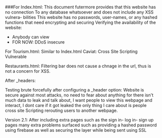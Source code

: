 ###For Index.html:
This document futermore provides that this website has no connection
To any database whatsoever and does not include any XSS vulnera-
bilities
This website has no passwords, user-names, or any hashed functions
that need encrypting and securing
Verifying the availability of the website:
- Anybody can view
- FOR NOW: DDoS insecure


For Tourism.html:
Similar to Index.html
Caviat: Cross Site Scripting Vulnerable

Restaurants.html:
Filtering bar does not cause a chnage in the url, thus is not a concern
for XSS.



After _headers:

Testing brute forcefully after configuring a _header option:
Website is secure against most attacks, no need to fear about anything
for there isn't much data to leak and talk about, I want people to
view this webpage and interact, I dont care if it got leaked
the only thing I care about is people cross site Scripting rerouting 
users to another webpage.

Version 2.1:
After including extra pages such as the sign in- log in- sign up pages
many extra problems surfaced such as providing a hashed password using firebase
as well as securing the layer while being sent using SSL


    